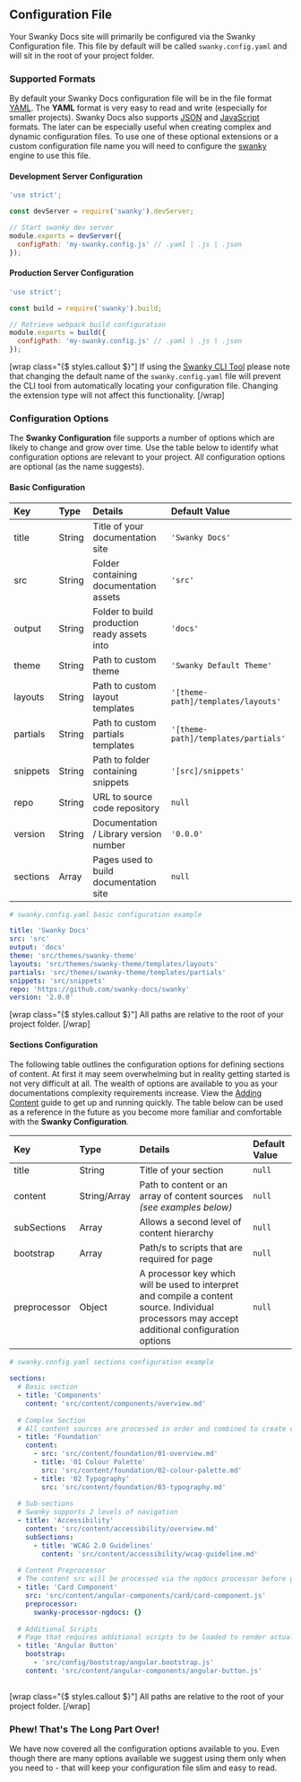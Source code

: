 ## Configuration File

Your Swanky Docs site will primarily be configured via the Swanky Configuration file. This file by default will be 
called `swanky.config.yaml` and will sit in the root of your project folder.

### Supported Formats

By default your Swanky Docs configuration file will be in the file format [YAML](http://yaml.org/). 
The __YAML__ format is very easy to read and write (especially for smaller projects). Swanky Docs also supports [JSON](http://www.json.org/) and [JavaScript](https://www.javascript.com/)
formats. The later can be especially useful when creating complex and dynamic configuration files. To use one of these optional extensions or a custom configuration file name you will 
need to configure the [swanky](https://github.com/swanky-docs/swanky) engine to use this file.

#### Development Server Configuration
```javascript
'use strict';

const devServer = require('swanky').devServer;

// Start swanky dev server
module.exports = devServer({
  configPath: 'my-swanky.config.js' // .yaml | .js | .json
});
```

#### Production Server Configuration
```javascript
'use strict';

const build = require('swanky').build;

// Retrieve webpack build configuration
module.exports = build({
  configPath: 'my-swanky.config.js' // .yaml | .js | .json
});
```

[wrap class="{$ styles.callout $}"]
If using the [Swanky CLI Tool](/swanky-cli-tool.html) please note that changing the default name of the `swanky.config.yaml` 
file will prevent the CLI tool from automatically locating your configuration file. Changing the extension type will not affect this functionality.
[/wrap]

### Configuration Options
The __Swanky Configuration__ file supports a number of options which are likely to change and grow over time. Use the 
table below to identify what configuration options are relevant to your project. All configuration options are optional (as the name suggests).

#### Basic Configuration

Key      | Type   | Details                                                                             | Default Value
:--------| :----  | :---------------------------------------------------------------------------------- | :------
title    | String | Title of your documentation site                                                    | `'Swanky Docs'`
src      | String | Folder containing documentation assets                                              | `'src'`
output   | String | Folder to build production ready assets into                                        | `'docs'`
theme    | String | Path to custom theme                                                                | `'Swanky Default Theme'`
layouts  | String | Path to custom layout templates                                                     | `'[theme-path]/templates/layouts'`
partials | String | Path to custom partials templates                                                   | `'[theme-path]/templates/partials'`
snippets | String | Path to folder containing snippets                                                  | `'[src]/snippets'`
repo     | String | URL to source code repository                                                       | `null`
version  | String | Documentation / Library version number                                              | `'0.0.0'`
sections | Array  | Pages used to build documentation site                                              | `null`

```yaml
# swanky.config.yaml basic configuration example

title: 'Swanky Docs'
src: 'src'
output: 'docs'
theme: 'src/themes/swanky-theme'
layouts: 'src/themes/swanky-theme/templates/layouts'
partials: 'src/themes/swanky-theme/templates/partials'
snippets: 'src/snippets'
repo: 'https://github.com/swanky-docs/swanky'
version: '2.0.0'
```

[wrap class="{$ styles.callout $}"]
All paths are relative to the root of your project folder.
[/wrap]

#### Sections Configuration
The following table outlines the configuration options for defining sections of content. At first it may seem overwhelming but in reality getting 
started is not very difficult at all. The wealth of options are available to you as your documentations complexity requirements increase. 
View the [Adding Content](/getting-started/adding-content.html) guide to get up and running quickly. The table below can be used as a reference in 
the future as you become more familiar and comfortable with the __Swanky Configuration__.

Key          | Type             | Details                                                                                                                                        | Default Value
:-------     | :------------- | :----------------------------------------------------------------------------------------------------------------------------------------------- | :------
title        | String         | Title of your section                                                                                                                            | `null`
content      | String/Array   | Path to content or an array of content sources _(see examples below)_                                                                            | `null`
subSections  | Array          | Allows a second level of content hierarchy                                                                                                       | `null`
bootstrap    | Array          | Path/s to scripts that are required for page                                                                                                     | `null`
preprocessor | Object         | A processor key which will be used to interpret and compile a content source. Individual processors may accept additional configuration options  | `null`

```yaml
# swanky.config.yaml sections configuration example

sections:
  # Basic section
  - title: 'Components'
    content: 'src/content/components/overview.md'
    
  # Complex Section
  # All content sources are processed in order and combined to create one seamless page
  - title: 'Foundation'
    content:
      - src: 'src/content/foundation/01-overview.md'
      - title: '01 Colour Palette'
        src: 'src/content/foundation/02-colour-palette.md'
      - title: '02 Typography'
        src: 'src/content/foundation/03-typography.md'
        
  # Sub-sections
  # Swanky supports 2 levels of navigation
  - title: 'Accessibility'
    content: 'src/content/accessibility/overview.md'
    subSections:
      - title: 'WCAG 2.0 Guidelines'
        content: 'src/content/accessibility/wcag-guideline.md'
          
  # Content Preprocessor
  # The content src will be processed via the ngdocs processor before generating the page
  - title: 'Card Component'
    src: 'src/content/angular-components/card/card-component.js'
    preprocessor:
      swanky-processor-ngdocs: {}
  
  # Additional Scripts
  # Page that requires additional scripts to be loaded to render actual components
  - title: 'Angular Button'
    bootstrap:
      - 'src/config/bootstrap/angular.bootstrap.js'
    content: 'src/content/angular-components/angular-button.js'
  
```

[wrap class="{$ styles.callout $}"]
All paths are relative to the root of your project folder.
[/wrap]

### Phew! That's The Long Part Over!
We have now covered all the configuration options available to you. 
Even though there are many options available we suggest using them only when you need to - that will keep your configuration file slim and easy to read.